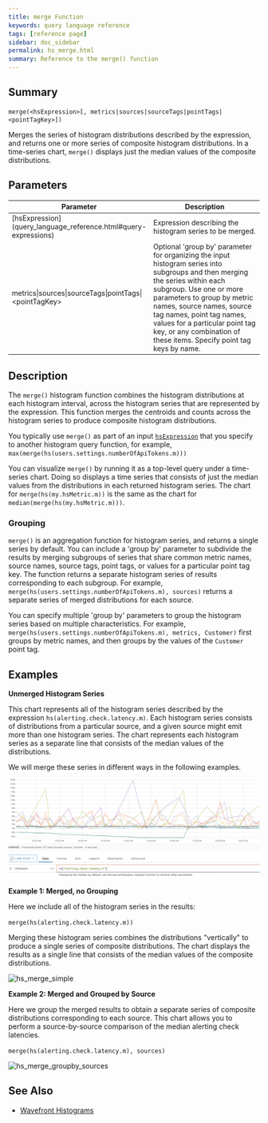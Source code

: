 ```yaml
---
title: merge Function
keywords: query language reference
tags: [reference page]
sidebar: doc_sidebar
permalink: hs_merge.html
summary: Reference to the merge() function
---
```

## Summary
```
merge(<hsExpression>[, metrics|sources|sourceTags|pointTags|<pointTagKey>])
```

Merges the series of histogram distributions described by the expression, and returns one or more series of composite histogram distributions. In a time-series chart, `merge()` displays just the median values of the composite distributions.


## Parameters


<table style="width: 100%;">
<thead>
<tr><th width="30%">Parameter</th><th width="70%">Description</th></tr>
</thead>
<tbody>
<tr>
<td markdown="span">[hsExpression](query_language_reference.html#query-expressions)</td>
<td markdown="span">Expression describing the histogram series to be merged.</td></tr>
<tr> 
<td>metrics&vert;sources&vert;sourceTags&vert;pointTags&vert;&lt;pointTagKey&gt;</td>
<td>Optional 'group by' parameter for organizing the input histogram series into subgroups and then merging the series within each subgroup.
Use one or more parameters to group by metric names, source names, source tag names, point tag names, values for a particular point tag key, or any combination of these items. Specify point tag keys by name.</td>
</tr>
</tbody>
</table>


## Description

The `merge()` histogram function combines the histogram distributions at each histogram interval, across the histogram series that are represented by the expression. This function merges the centroids and counts across the histogram series to produce composite histogram distributions.


You typically use `merge()` as part of an input [`hsExpression`](query_language_reference.html#query-expressions) that you specify to another histogram query function, for example, `max(merge(hs(users.settings.numberOfApiTokens.m)))` 

You can visualize `merge()` by running it as a top-level query under a time-series chart. Doing so displays a time series that consists of just the median values from the distributions in each returned histogram series. The chart for `merge(hs(my.hsMetric.m))` is the same as the chart for `median(merge(hs(my.hsMetric.m)))`.

### Grouping

`merge()` is an aggregation function for histogram series, and returns a single series by default.  You can include a 'group by' parameter to subdivide the results by merging subgroups of series that share common metric names, source names, source tags, point tags, or values for a particular point tag key. 
The function returns a separate histogram series of results corresponding to each subgroup.
For example, `merge(hs(users.settings.numberOfApiTokens.m), sources)` returns a separate series of merged distributions for each source.

You can specify multiple 'group by' parameters to group the histogram series based on multiple characteristics. For example, `merge(hs(users.settings.numberOfApiTokens.m), metrics, Customer)` first groups by metric names, and then groups by the values of the `Customer` point tag.


## Examples

**Unmerged Histogram Series**

This chart represents all of the histogram series described by the expression `hs(alerting.check.latency.m)`. Each histogram series consists of distributions from a particular source, and a given source might emit more than one histogram series. The chart represents each histogram series as a separate line that consists of the median values of the distributions.

We will merge these series in different ways in the following examples. 

![hs_merge_before](images/hs_merge_base.png)

**Example 1: Merged, no Grouping**

Here we include all of the histogram series in the results:
 
```merge(hs(alerting.check.latency.m))```

Merging these histogram series combines the distributions "vertically" to produce a single series of composite distributions. The chart displays the results as a single line that consists of the median values of the composite distributions. 

![hs_merge_simple](images/hs_merge.png)


**Example 2: Merged and Grouped by Source**

Here we group the merged results to obtain a separate series of composite distributions corresponding to each source. This chart allows you to perform a source-by-source comparison of the median alerting check latencies.

```merge(hs(alerting.check.latency.m), sources)```

![hs_merge_groupby_sources](images/hs_merge_groupby_sources.png)



## See Also

* [Wavefront Histograms](proxies_histograms.html)
